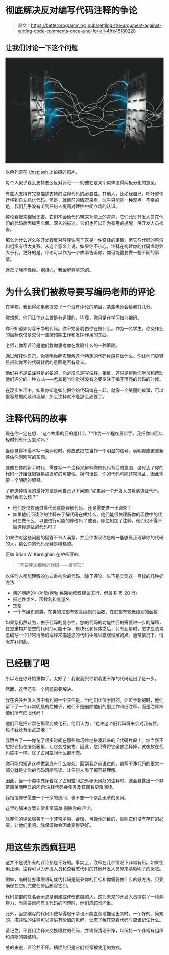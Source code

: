 # 彻底解决反对编写代码注释的争论

> 原文：<https://betterprogramming.pub/settling-the-argument-against-writing-code-comments-once-and-for-all-4ffe45180228>

## 让我们讨论一下这个问题

![](img/e311cb91e9443b3ad05fafb1bd884f58.png)

以色列宫在 [Unsplash](https://unsplash.com/collections/8644096/clash?utm_source=unsplash&utm_medium=referral&utm_content=creditCopyText) 上拍摄的照片。

每个人似乎要么支持要么反对评论——就像它是某个实体值得两极分化的意见。

有些人支持有完整描述支持的注释代码的必要性。其他人，比如我自己，呼吁整体迁移到自文档化代码。但是，就目前的情况来看，似乎只能是一种观点。不幸的是，我们几乎没有听到任何人提高对理性中间立场的认识。

评论看起来相当无害。它们不会给代码带来功能上的差异。它们允许开发人员在他们的代码后面编写全面、深入的描述。它们也可以作为有用的提醒，供开发人员检查。

那么为什么这么多开发者反对写评论呢？这是一件奇怪的事情，但它与代码的整洁和组织有很大关系。从这个意义上说，如果你不小心，注释在构建你的代码库时弊大于利。更好的是，评论可以作为一个故事告诉你，你可能需要做一些不同的事情。

迷茫？我不怪你。别担心，我会解释清楚的。

# 为什么我们被教导要写编码老师的评论

在学校，我记得如果我提交了一个没有评论的项目，某些老师会给我打几分。

你想想，他们让你这么做是有道理的。毕竟，你只是在学习如何编码。

你不知道如何写干净的代码。你不完全明白你在做什么。作为一名学生，你交作业的目标仅仅是交付一些按预期工作和发挥作用的东西。

老师让你写评论是他们教你思考你在发展什么的一种策略。

通过解释你自己，你表明你确实理解这个特定的代码片段在做什么。你让他们更容易辨别你写的代码背后的意图是否有意义。

他们并不是说注释是必要的，你必须总是写注释。相反，这只是帮助你学习和帮助他们评分的一种方式——尤其是当你觉得没有必要专注于编写漂亮的代码的时候。

在现实生活中，如果你知道如何把你的代码编在一起，就像一个美丽的故事，可以很容易地阅读和理解，那么注释就不是那么必要了。

# 注释代码的故事

现在你一定在想，“这个故事的目的是什么？”作为一个程序员新手，我把你带回年轻时代有什么意义吗？

当你觉得不得不写一条评论时，你应该把它当作一个明显的信号，表明你应该重新评估你刚刚写的东西。

就像在你的新手时代，需要写一个注释来解释你的代码背后的意图，这传达了你的代码一开始就很容易被误解的可能性。换句话说，你的代码可能非常混乱，因此需要一个明确的解释。

了解这种情况的最好方法是问自己以下问题:“如果另一个开发人员看到这些代码，他们会怎么想？”

*   他们是仅仅通过看代码就能理解代码，还是需要进一步调查？
*   如果他们阅读你的注释来了解代码在做什么，他们能很快理解你的函数中的代码在做什么，以便进行可能的修改吗？或者，即使附加了注释，他们也不得不破译你混乱的代码吗？

如果你对这些问题的回答不令人满意，并且你发现你是唯一能够真正理解你的代码的人，那么你的代码无疑是糟糕的。

正如 Brian W. Kernighan 在*中所写的:*

> "不要评论糟糕的代码——重写它."

以任何人都能理解的方式重构你的代码，除了评论。以下是实现这一目标的几种好方法:

*   目的明确的小功能(鲍勃·格斯纳叔叔建议五行，但最多 15-20 行)
*   描述性类名、函数名和变量名
*   空格
*   一个有组织的类，在类的顶部有较高级别的函数，在底部有较低级别的函数

如果您仍然认为，由于代码的复杂性，您的代码的功能性目的需要进一步的解释，在您重构并使您的代码尽可能干净、模块化和具体之后，只有到那时，您才应该考虑编写一个非常清晰的注释来描述您的代码中难以直观理解的点。通常情况下，情况并非如此。

# 已经删了吧

所以现在你开始重构了。太好了！我很高兴你朝着更干净的代码迈出了这一步。

然而，这里还有一个问题需要解决。

我在许多开发人员中看到的一个共性是，当他们让位于旧的，让位于新的时，他们留下了一个非常明显的烂摊子。他们不是删除他们的旧工作和旧注释，而是注释掉他们所有的旧代码！

他们只是把它留在那里变成化石。他们认为，“也许这个旧代码将来会对我有益。也许我还有用武之地！”

我明白了——你花了很多时间在那些你巧妙地拼凑起来的旧代码片段上。你当然不想把它扔在废纸篓里，让它变成废物。因此，您只需将它全部注释掉，就像放在代码库中一样。除了占用空间什么都不做。

你可能想知道这样做到底有什么害处。回到我之前说过的，编写干净代码的很大一部分就是让你的代码清晰易读，让任何人看了都容易理解。

因此，当一个类中充斥着除了占用空间之外毫无用处的注释时，就会暴露出一个非常简单而明显的问题:注释代码会使类及其函数更难阅读。

我相信你宁愿要一个干净的房间，也不要一个杂乱无章的房间。

这里的解决方案非常非常简单:删除你的评论。

除非你的评论服务于一个非常清晰、合理、可操作的目的，否则它们没有存在的必要。让他们走吧。我保证你会因此变得更好。

# 用这些东西疯狂吧

这并不是说所有的评论都是不好的。事实上，注释在几种情况下非常有用。如果使用正确，注释可以为开发人员和查看您代码的其他开发人员带来清晰明了的感觉。

例如，临时待办事项语句或伪代码是记录你的目标和你需要做什么的好方法。只要确保在它们完成任务后删除它们。

代码顶部的签名表示您是创建或修改该类的人，这为未来的开发人员提供了一种洞察力，当需要询问有关代码的问题时，他们应该询问谁。

此外，当您编写的代码即使写得很干净也不能直观地推理出来时，一个好的、简短的、描述性的注释可以提供有价值的见解，让您了解在查看代码时应该记住什么。

请记住，不要用注释来交换糟糕的代码，并确保清理干净，以保持一个非常有组织和清晰的类结构。

总的来说，评论并不坏。糟糕的只是它们经常被使用的方式。